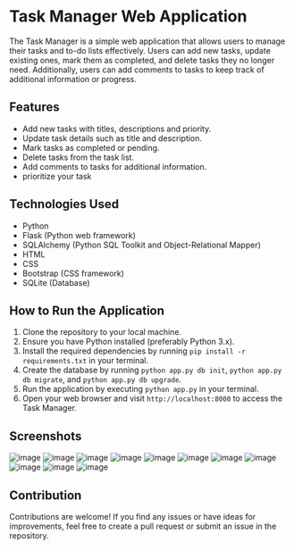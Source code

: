 
# Task Manager Web Application

The Task Manager is a simple web application that allows users to manage their tasks and to-do lists effectively. Users can add new tasks, update existing ones, mark them as completed, and delete tasks they no longer need. Additionally, users can add comments to tasks to keep track of additional information or progress.

## Features

- Add new tasks with titles, descriptions and priority.
- Update task details such as title and description.
- Mark tasks as completed or pending.
- Delete tasks from the task list.
- Add comments to tasks for additional information.
- prioritize your task
  
## Technologies Used

- Python
- Flask (Python web framework)
- SQLAlchemy (Python SQL Toolkit and Object-Relational Mapper)
- HTML
- CSS
- Bootstrap (CSS framework)
- SQLite (Database)

## How to Run the Application

1. Clone the repository to your local machine.
2. Ensure you have Python installed (preferably Python 3.x).
3. Install the required dependencies by running `pip install -r requirements.txt` in your terminal.
4. Create the database by running `python app.py db init`, `python app.py db migrate`, and `python app.py db upgrade`.
5. Run the application by executing `python app.py` in your terminal.
6. Open your web browser and visit `http://localhost:8000` to access the Task Manager.

## Screenshots

![image](https://github.com/Avneet-Chaudhary/task-manager/assets/93037547/4f71989d-a8da-44f0-a581-2afd282c2e72)
![image](https://github.com/Avneet-Chaudhary/task-manager/assets/93037547/d4c26935-f0cc-4896-b71b-c6127f8e4b41)
![image](https://github.com/Avneet-Chaudhary/task-manager/assets/93037547/eb6fcbd9-c653-4a87-bd26-1d5dec3451f5)
![image](https://github.com/Avneet-Chaudhary/task-manager/assets/93037547/4726b380-38e4-4685-b5ba-9816013b2d8b)
![image](https://github.com/Avneet-Chaudhary/task-manager/assets/93037547/7b58b0e0-f62c-4550-b419-ba2ce0f14887)
![image](https://github.com/Avneet-Chaudhary/task-manager/assets/93037547/69884d55-e12e-40cc-aa3f-5a1590d9e225)
![image](https://github.com/Avneet-Chaudhary/task-manager/assets/93037547/b5c81051-0d49-4811-aa97-38fdfbad4f79)
![image](https://github.com/Avneet-Chaudhary/task-manager/assets/93037547/827cbfd0-3b9b-460a-9316-20b9d56d0665)
![image](https://github.com/Avneet-Chaudhary/task-manager/assets/93037547/6ae30a97-95ae-40db-90b2-ea9265fad3c7)
![image](https://github.com/Avneet-Chaudhary/task-manager/assets/93037547/73dd3756-26fa-45ee-bc5d-81a234db7764)
![image](https://github.com/Avneet-Chaudhary/task-manager/assets/93037547/1d8ff6e5-cc47-4c7d-a6cd-8874894aa065)




## Contribution

Contributions are welcome! If you find any issues or have ideas for improvements, feel free to create a pull request or submit an issue in the repository.

